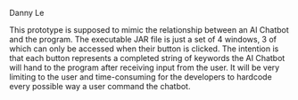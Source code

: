 Danny Le

This prototype is supposed to mimic the relationship between an AI Chatbot and the program.
The executable JAR file is just a set of 4 windows, 3 of which can only be accessed when their button is clicked. The intention is that each button represents a completed string of keywords the AI Chatbot will hand to the program after receiving input from the user. It will be very limiting to the user and time-consuming for the developers to hardcode every possible way a user command the chatbot.